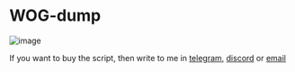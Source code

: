 # WOG-dump

![image](https://github.com/user-attachments/assets/fc61887d-3111-4bc7-aed0-dbfb87558bdd)

If you want to buy the script, then write to me in [telegram](https://t.me/hampta), [discord](https://discord.com/users/733829777127112705) or <a href="mailto:mr.hampta@gmail.com">email</a>
